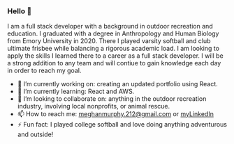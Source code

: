 ### Hello 	:flying_disc:

I am a full stack developer with a background in outdoor recreation and education. I graduated with a degree in Anthropology and Human Biology from Emory University in 2020. There I played varsity softball and club ultimate frisbee while balancing a rigorous academic load. I am looking to apply the skills I learned there to a career as a full stack developer. I will be a strong addition to any team and will contiue to gain knowledge each day in order to reach my goal.

- 🔭 I’m currently working on: creating an updated portfolio using React.
- 🌱 I’m currently learning: React and AWS. 
- 👯 I’m looking to collaborate on: anything in the outdoor recreation industry, involving local nonprofits, or animal rescue.
- 📫 How to reach me: [meghanmurphy.212@gmail.com](meghanmurphy.212@gmail.com) or [myLinkedIn](https://www.linkedin.com/in/meghan-murphy-111445179/)
- ⚡ Fun fact: I played college softball and love doing anything adventurous and outside!

